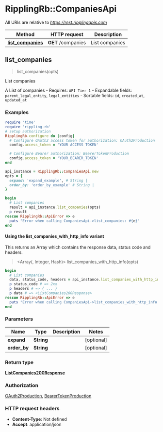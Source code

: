 # RipplingRb::CompaniesApi

All URIs are relative to *https://rest.ripplingapis.com*

| Method | HTTP request | Description |
| ------ | ------------ | ----------- |
| [**list_companies**](CompaniesApi.md#list_companies) | **GET** /companies | List companies |


## list_companies

> <ListCompanies200Response> list_companies(opts)

List companies

A List of companies  - Requires: `API Tier 1`  - Expandable fields: `parent_legal_entity`, `legal_entities`  - Sortable fields: `id`, `created_at`, `updated_at`

### Examples

```ruby
require 'time'
require 'rippling-rb'
# setup authorization
RipplingRb.configure do |config|
  # Configure OAuth2 access token for authorization: OAuth2Production
  config.access_token = 'YOUR ACCESS TOKEN'

  # Configure Bearer authorization: BearerTokenProduction
  config.access_token = 'YOUR_BEARER_TOKEN'
end

api_instance = RipplingRb::CompaniesApi.new
opts = {
  expand: 'expand_example', # String | 
  order_by: 'order_by_example' # String | 
}

begin
  # List companies
  result = api_instance.list_companies(opts)
  p result
rescue RipplingRb::ApiError => e
  puts "Error when calling CompaniesApi->list_companies: #{e}"
end
```

#### Using the list_companies_with_http_info variant

This returns an Array which contains the response data, status code and headers.

> <Array(<ListCompanies200Response>, Integer, Hash)> list_companies_with_http_info(opts)

```ruby
begin
  # List companies
  data, status_code, headers = api_instance.list_companies_with_http_info(opts)
  p status_code # => 2xx
  p headers # => { ... }
  p data # => <ListCompanies200Response>
rescue RipplingRb::ApiError => e
  puts "Error when calling CompaniesApi->list_companies_with_http_info: #{e}"
end
```

### Parameters

| Name | Type | Description | Notes |
| ---- | ---- | ----------- | ----- |
| **expand** | **String** |  | [optional] |
| **order_by** | **String** |  | [optional] |

### Return type

[**ListCompanies200Response**](ListCompanies200Response.md)

### Authorization

[OAuth2Production](../README.md#OAuth2Production), [BearerTokenProduction](../README.md#BearerTokenProduction)

### HTTP request headers

- **Content-Type**: Not defined
- **Accept**: application/json

